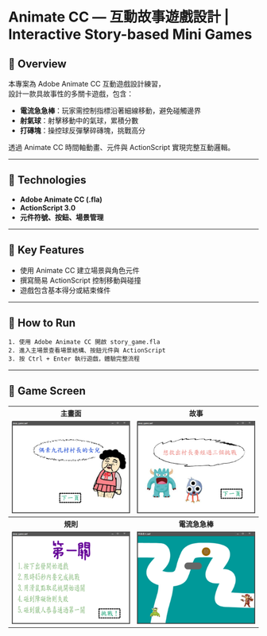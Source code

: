 # Animate CC — 互動故事遊戲設計 | Interactive Story-based Mini Games


## 📌 Overview
本專案為 Adobe Animate CC 互動遊戲設計練習，  
設計一款具故事性的多關卡遊戲，包含：
- **電流急急棒**：玩家需控制指標沿著細線移動，避免碰觸邊界
- **射氣球**：射擊移動中的氣球，累積分數
- **打磚塊**：操控球反彈擊碎磚塊，挑戰高分

透過 Animate CC 時間軸動畫、元件與 ActionScript 實現完整互動邏輯。

---

## 🧰 Technologies
- **Adobe Animate CC (.fla)**
- **ActionScript 3.0**
- **元件符號、按鈕、場景管理**

---

## 🎯 Key Features
- 使用 Animate CC 建立場景與角色元件
- 撰寫簡易 ActionScript 控制移動與碰撞
- 遊戲包含基本得分或結束條件

---

## 📂 How to Run
```bash
1. 使用 Adobe Animate CC 開啟 story_game.fla
2. 進入主場景查看場景結構、按鈕元件與 ActionScript
3. 按 Ctrl + Enter 執行遊戲，體驗完整流程
```

---

## 📸 Game Screen

<table>
  <tr>
    <th>主畫面</th>
    <th>故事</th>
  </tr>
  <tr>
    <td><img src="images/home.png" width="300"/></td>
    <td><img src="images/story.png" width="300"/></td>
  </tr>

  <tr>
    <th>規則</th>
    <th>電流急急棒</th>
  </tr>
  <tr>
    <td><img src="images/rule.png" width="300"/></td>
    <td><img src="images/wire_game.png" width="300"/></td>
  </tr>
</table>
